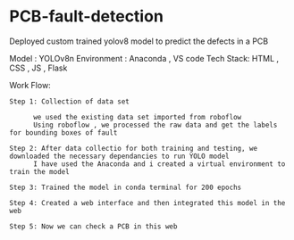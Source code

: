 # PCB-fault-detection
Deployed custom trained yolov8 model to predict the defects in a PCB

Model : YOLOv8n
Environment : Anaconda , VS code
Tech Stack: HTML , CSS , JS , Flask 

Work Flow:

    Step 1: Collection of data set 
    
          we used the existing data set imported from roboflow
          Using roboflow , we processed the raw data and get the labels for bounding boxes of fault

    Step 2: After data collectio for both training and testing, we downloaded the necessary dependancies to run YOLO model
          I have used the Anaconda and i created a virtual environment to train the model

    Step 3: Trained the model in conda terminal for 200 epochs
    
    Step 4: Created a web interface and then integrated this model in the web
    
    Step 5: Now we can check a PCB in this web
          
